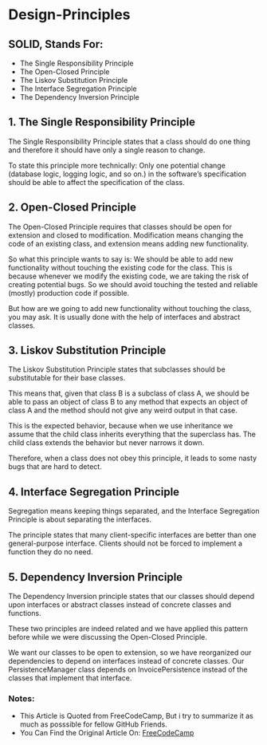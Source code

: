 # Design-Principles

## SOLID, Stands For:

- The Single Responsibility Principle
- The Open-Closed Principle
- The Liskov Substitution Principle
- The Interface Segregation Principle
- The Dependency Inversion Principle

## 1. The Single Responsibility Principle
The Single Responsibility Principle states that a class should do one thing and therefore it should have only a single reason to change.

To state this principle more technically: Only one potential change (database logic, logging logic, and so on.) in the software’s specification should be able to affect the specification of the class.

## 2. Open-Closed Principle
The Open-Closed Principle requires that classes should be open for extension and closed to modification.
Modification means changing the code of an existing class, and extension means adding new functionality.

So what this principle wants to say is: We should be able to add new functionality without touching the existing code for the class. This is because whenever we modify the existing code, we are taking the risk of creating potential bugs. So we should avoid touching the tested and reliable (mostly) production code if possible.

But how are we going to add new functionality without touching the class, you may ask. It is usually done with the help of interfaces and abstract classes.

## 3. Liskov Substitution Principle
The Liskov Substitution Principle states that subclasses should be substitutable for their base classes.

This means that, given that class B is a subclass of class A, we should be able to pass an object of class B to any method that expects an object of class A and the method should not give any weird output in that case.

This is the expected behavior, because when we use inheritance we assume that the child class inherits everything that the superclass has. The child class extends the behavior but never narrows it down.

Therefore, when a class does not obey this principle, it leads to some nasty bugs that are hard to detect.

## 4. Interface Segregation Principle
Segregation means keeping things separated, and the Interface Segregation Principle is about separating the interfaces.

The principle states that many client-specific interfaces are better than one general-purpose interface. Clients should not be forced to implement a function they do no need.

## 5. Dependency Inversion Principle
The Dependency Inversion principle states that our classes should depend upon interfaces or abstract classes instead of concrete classes and functions.

These two principles are indeed related and we have applied this pattern before while we were discussing the Open-Closed Principle.

We want our classes to be open to extension, so we have reorganized our dependencies to depend on interfaces instead of concrete classes. Our PersistenceManager class depends on InvoicePersistence instead of the classes that implement that interface.


### Notes: 
- This Article is Quoted from FreeCodeCamp, But i try to summarize it as much as posssible for fellow GitHub Friends.
- You Can Find the Original Article On: [FreeCodeCamp](https://www.freecodecamp.org/news/solid-principles-explained-in-plain-english/)
